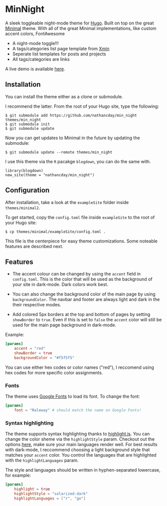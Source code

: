 # MinNight

A sleek toggleable night-mode theme for [Hugo](https://gohugo.io). Built on top on the great [Minimal](https://github.com/calintat/minimal) theme. With all of the great Minimal implementations, like custom accent colors, FontAwesome

- A night-mode toggle!!!
- A tags/categories list page template from [Xmin](https://github.com/yihui/hugo-xmin)
- Seperate list templates for posts and projects
- All tags/categories are links 

A live demo is available [here](https://natedayta.com).

## Installation

You can install the theme either as a clone or submodule.

I recommend the latter. From the root of your Hugo site, type the following:

```
$ git submodule add https://github.com/nathancday/min_night themes/min_night
$ git submodule init
$ git submodule update
```

Now you can get updates to Minimal in the future by updating the submodule:

```
$ git submodule update --remote themes/min_night
```

I use this theme via the `R` pacakge `blogdown`, you can do the same with.

```
library(blogdown)
new_site(theme = "nathancday/min_night")
```

## Configuration

After installation, take a look at the `exampleSite` folder inside `themes/minimal2`.

To get started, copy the `config.toml` file inside `exampleSite` to the root of your Hugo site:

```
$ cp themes/minimal/exampleSite/config.toml .
```

This file is the centerpiece for easy theme customizations. Some noteable features are described next.

## Features

- The accent colour can be changed by using the `accent` field in `config.toml`. This is the color that will be used as the background of your site in dark-mode. Dark colors work best.

- You can also change the background color of the main page by using `backgroundColor`. The navbar and footer are always light and dark in the their respective modes.

- Add colored 5px borders at the top and bottom of pages by setting `showBorder` to `true`. Even if this is set to `false` the `accent` color will still be used for the main page background in dark-mode.

Example:
```toml
[params]
    accent = "red"
    showBorder = true
    backgroundColor = "#f5f5f5"
```
You can use either hex codes or color names ("red"), I reccomend using hex codes for more specific color assignments.

### Fonts

The theme uses [Google Fonts](https://fonts.google.com) to load its font. To change the font:

```toml
[params]
    font = "Raleway" # should match the name on Google Fonts!
```

### Syntax highlighting

The theme supports syntax highlighting thanks to [highlight.js](https://highlightjs.org). You can change the color sheme via the `highlightStyle` param. Checkout out the options [here](https://highlightjs.org/static/demo/), make sure your main languages render well. For best results with dark-mode, I reccommend choosing a light background style that matches your `accent` color. You control the languages that are highlighted with the `highlightLanguages` param.

The style and languages should be written in hyphen-separated lowercase, for example:

```toml
[params]
    highlight = true
    highlightStyle = "solarized-dark"
    highlightLanguages = ["r", "go"]
```

